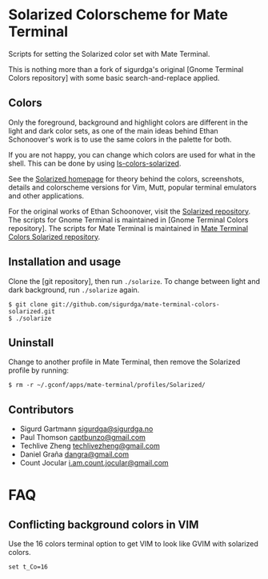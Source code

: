 Solarized Colorscheme for Mate Terminal
========================================

Scripts for setting the Solarized color set with Mate Terminal.

This is nothing more than a fork of sigurdga's original [Gnome Terminal Colors repository] with some basic search-and-replace applied.

Colors
------

Only the foreground, background and highlight colors are different in the light
and dark color sets, as one of the main ideas behind Ethan Schonoover's work is
to use the same colors in the palette for both.

If you are not happy, you can change which colors are used for what in the
shell. This can be done by using [ls-colors-solarized].

See the [Solarized homepage] for theory behind the colors, screenshots, details
and colorscheme versions for Vim, Mutt, popular terminal emulators and other
applications.

For the original works of Ethan Schoonover, visit the [Solarized repository]. The scripts for Gnome Terminal is maintained in [Gnome Terminal Colors repository].
The scripts for Mate Terminal is maintained in [Mate Terminal Colors
Solarized repository].

Installation and usage
----------------------

Clone the [git repository], then run `./solarize`. To change between light and
dark background, run `./solarize` again.

    $ git clone git://github.com/sigurdga/mate-terminal-colors-solarized.git
    $ ./solarize

Uninstall
---------

Change to another profile in Mate Terminal, then remove the Solarized profile
by running:

    $ rm -r ~/.gconf/apps/mate-terminal/profiles/Solarized/

Contributors
------------

* Sigurd Gartmann <sigurdga@sigurdga.no>
* Paul Thomson <captbunzo@gmail.com>
* Techlive Zheng <techlivezheng@gmail.com>
* Daniel Graña <dangra@gmail.com>
* Count Jocular <i.am.count.jocular@gmail.com>

FAQ
===

Conflicting background colors in VIM
------------------------------------

Use the 16 colors terminal option to get VIM to look like GVIM with solarized
colors.

    set t_Co=16

[Solarized homepage]:   http://ethanschoonover.com/solarized
[Solarized repository]: https://github.com/altercation/solarized
[Gnome Terminal Colors Solarized repository]:https://github.com/sigurdga/gnome-terminal-colors-solarized
[Mate Terminal Colors Solarized repository]: https://github.com/countjocular/mate-terminal-colors-solarized
[ls-colors-solarized]: https://github.com/sigurdga/ls-colors-solarized
